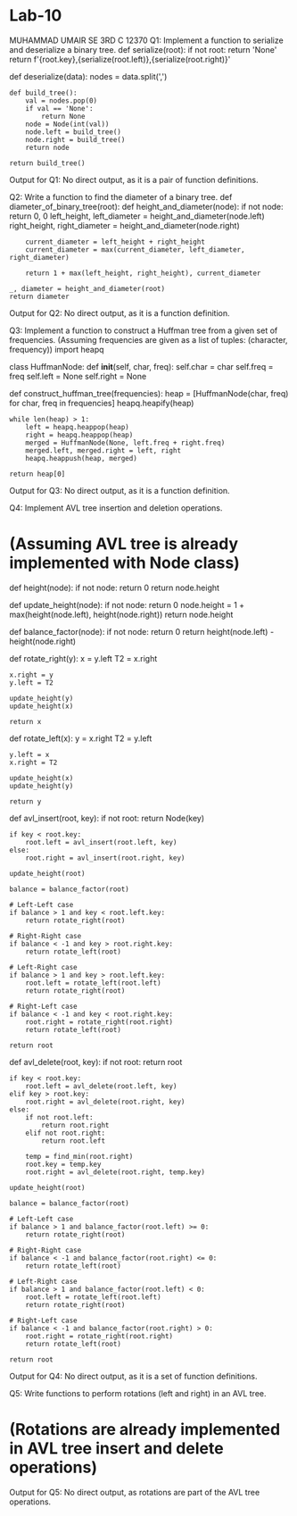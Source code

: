 # Lab-10
MUHAMMAD UMAIR
SE 3RD C 
12370
Q1: Implement a function to serialize and deserialize a binary tree.
def serialize(root):
    if not root:
        return 'None'
    return f'{root.key},{serialize(root.left)},{serialize(root.right)}'

def deserialize(data):
    nodes = data.split(',')

    def build_tree():
        val = nodes.pop(0)
        if val == 'None':
            return None
        node = Node(int(val))
        node.left = build_tree()
        node.right = build_tree()
        return node

    return build_tree()

 Output for Q1: No direct output, as it is a pair of function definitions.

 Q2: Write a function to find the diameter of a binary tree.
def diameter_of_binary_tree(root):
    def height_and_diameter(node):
        if not node:
            return 0, 0
        left_height, left_diameter = height_and_diameter(node.left)
        right_height, right_diameter = height_and_diameter(node.right)

        current_diameter = left_height + right_height
        current_diameter = max(current_diameter, left_diameter, right_diameter)

        return 1 + max(left_height, right_height), current_diameter

    _, diameter = height_and_diameter(root)
    return diameter

Output for Q2: No direct output, as it is a function definition.

 Q3: Implement a function to construct a Huffman tree from a given set of frequencies.
(Assuming frequencies are given as a list of tuples: (character, frequency))
import heapq

class HuffmanNode:
    def __init__(self, char, freq):
        self.char = char
        self.freq = freq
        self.left = None
        self.right = None

def construct_huffman_tree(frequencies):
    heap = [HuffmanNode(char, freq) for char, freq in frequencies]
    heapq.heapify(heap)

    while len(heap) > 1:
        left = heapq.heappop(heap)
        right = heapq.heappop(heap)
        merged = HuffmanNode(None, left.freq + right.freq)
        merged.left, merged.right = left, right
        heapq.heappush(heap, merged)

    return heap[0]

Output for Q3: No direct output, as it is a function definition.

Q4: Implement AVL tree insertion and deletion operations.
# (Assuming AVL tree is already implemented with Node class)

def height(node):
    if not node:
        return 0
    return node.height

def update_height(node):
    if not node:
        return 0
    node.height = 1 + max(height(node.left), height(node.right))
    return node.height

def balance_factor(node):
    if not node:
        return 0
    return height(node.left) - height(node.right)

def rotate_right(y):
    x = y.left
    T2 = x.right

    x.right = y
    y.left = T2

    update_height(y)
    update_height(x)

    return x

def rotate_left(x):
    y = x.right
    T2 = y.left

    y.left = x
    x.right = T2

    update_height(x)
    update_height(y)

    return y

def avl_insert(root, key):
    if not root:
        return Node(key)

    if key < root.key:
        root.left = avl_insert(root.left, key)
    else:
        root.right = avl_insert(root.right, key)

    update_height(root)

    balance = balance_factor(root)

    # Left-Left case
    if balance > 1 and key < root.left.key:
        return rotate_right(root)

    # Right-Right case
    if balance < -1 and key > root.right.key:
        return rotate_left(root)

    # Left-Right case
    if balance > 1 and key > root.left.key:
        root.left = rotate_left(root.left)
        return rotate_right(root)

    # Right-Left case
    if balance < -1 and key < root.right.key:
        root.right = rotate_right(root.right)
        return rotate_left(root)

    return root

def avl_delete(root, key):
    if not root:
        return root

    if key < root.key:
        root.left = avl_delete(root.left, key)
    elif key > root.key:
        root.right = avl_delete(root.right, key)
    else:
        if not root.left:
            return root.right
        elif not root.right:
            return root.left

        temp = find_min(root.right)
        root.key = temp.key
        root.right = avl_delete(root.right, temp.key)

    update_height(root)

    balance = balance_factor(root)

    # Left-Left case
    if balance > 1 and balance_factor(root.left) >= 0:
        return rotate_right(root)

    # Right-Right case
    if balance < -1 and balance_factor(root.right) <= 0:
        return rotate_left(root)

    # Left-Right case
    if balance > 1 and balance_factor(root.left) < 0:
        root.left = rotate_left(root.left)
        return rotate_right(root)

    # Right-Left case
    if balance < -1 and balance_factor(root.right) > 0:
        root.right = rotate_right(root.right)
        return rotate_left(root)

    return root

Output for Q4: No direct output, as it is a set of function definitions.

Q5: Write functions to perform rotations (left and right) in an AVL tree.
# (Rotations are already implemented in AVL tree insert and delete operations)

Output for Q5: No direct output, as rotations are part of the AVL tree operations.
```
